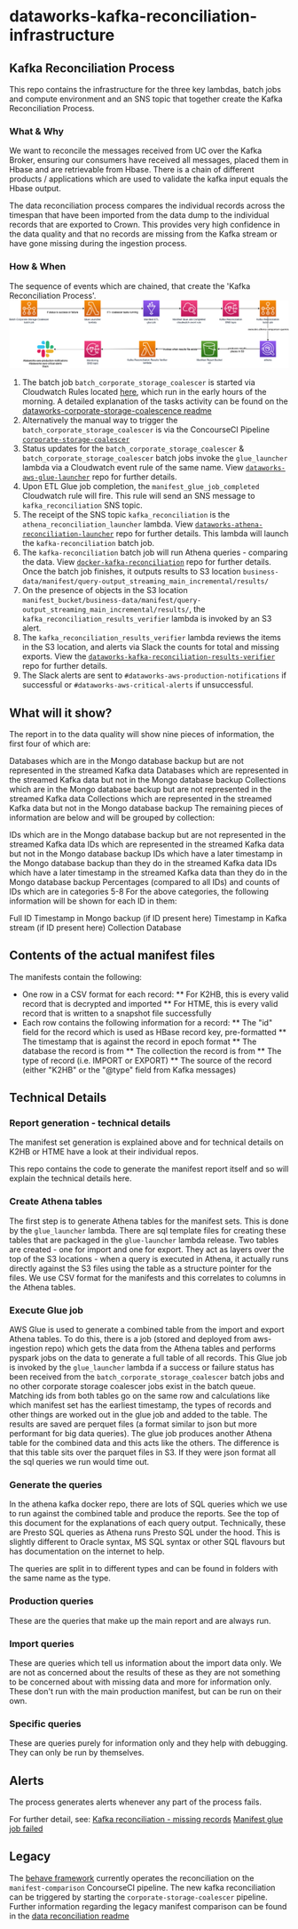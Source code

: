 # dataworks-kafka-reconciliation-infrastructure

## Kafka Reconciliation Process
This repo contains the infrastructure for the three key lambdas, batch jobs and compute environment and an SNS topic that together create the Kafka Reconciliation Process.

### What & Why
We want to reconcile the messages received from UC over the Kafka Broker, ensuring our consumers have received all messages, placed them in Hbase and are retrievable from Hbase.
There is a chain of different products / applications which are used to validate the kafka input equals the Hbase output.

The data reconciliation process compares the individual records across the timespan that have been imported from the data dump to the individual records that are exported to Crown. This provides very high confidence in the data quality and that no records are missing from the Kafka stream or have gone missing during the ingestion process.

### How & When
The sequence of events which are chained, that create the 'Kafka Reconciliation Process'.
![kafka-reconciliation-process-diagram](kafka_reconciliation.png)

1. The batch job `batch_corporate_storage_coalescer` is started via Cloudwatch Rules located [here](https://github.com/dwp/dataworks-aws-ingest-consumers/blob/master/batch_coalescer_trigger_events.tf), which run in the early hours of the morning. 
   A detailed explanation of the tasks activity can be found on the [dataworks-corporate-storage-coalescence readme](https://github.com/dwp/dataworks-corporate-storage-coalescence)
1. Alternatively the manual way to trigger the `batch_corporate_storage_coalescer` is via the ConcourseCI Pipeline [`corporate-storage-coalescer`](https://ci.dataworks.dwp.gov.uk/teams/utility/pipelines/corporate-storage-coalescer)
1. Status updates for the `batch_corporate_storage_coalescer` & `batch_corporate_storage_coalescer` batch jobs invoke the `glue_launcher` lambda via a Cloudwatch event rule of the same name. View [`dataworks-aws-glue-launcher`](https://github.com/dwp/dataworks-aws-glue-launcher) repo for further details.
1. Upon ETL Glue job completion, the `manifest_glue_job_completed` Cloudwatch rule will fire. This rule will send an SNS message to `kafka_reconciliation` SNS topic.
1. The receipt of the SNS topic `kafka_reconciliation` is the `athena_reconciliation_launcher` lambda. View [`dataworks-athena-reconciliation-launcher`](https://github.com/dwp/dataworks-athena-reconciliation-launcher) repo for further details. This lambda will launch the `kafka-reconciliation` batch job.
1. The `kafka-reconciliation` batch job will run Athena queries - comparing the data. View [`docker-kafka-reconciliation`](https://github.com/dwp/docker-kafka-reconciliation) repo for further details. Once the batch job finishes, it outputs results to S3 location `business-data/manifest/query-output_streaming_main_incremental/results/`
1. On the presence of objects in the S3 location `manifest_bucket/business-data/manifest/query-output_streaming_main_incremental/results/`, the `kafka_reconciliation_results_verifier` lambda is invoked by an S3 alert.
1. The `kafka_reconciliation_results_verifier` lambda reviews the items in the S3 location, and alerts via Slack the counts for total and missing exports. View the [`dataworks-kafka-reconciliation-results-verifier`](https://github.com/dwp/dataworks-kafka-reconciliation-results-verifier) repo for further details.
1. The Slack alerts are sent to `#dataworks-aws-production-notifications` if successful or `#dataworks-aws-critical-alerts` if unsuccessful.

## What will it show?
The report in to the data quality will show nine pieces of information, the first four of which are:

Databases which are in the Mongo database backup but are not represented in the streamed Kafka data
Databases which are represented in the streamed Kafka data but not in the Mongo database backup
Collections which are in the Mongo database backup but are not represented in the streamed Kafka data
Collections which are represented in the streamed Kafka data but not in the Mongo database backup
The remaining pieces of information are below and will be grouped by collection:

IDs which are in the Mongo database backup but are not represented in the streamed Kafka data
IDs which are represented in the streamed Kafka data but not in the Mongo database backup
IDs which have a later timestamp in the Mongo database backup than they do in the streamed Kafka data
IDs which have a later timestamp in the streamed Kafka data than they do in the Mongo database backup
Percentages (compared to all IDs) and counts of IDs which are in categories 5-8
For the above categories, the following information will be shown for each ID in them:

Full ID
Timestamp in Mongo backup (if ID present here)
Timestamp in Kafka stream (if ID present here)
Collection
Database

## Contents of the actual manifest files

The manifests contain the following:

* One row in a CSV format for each record:
** For K2HB, this is every valid record that is decrypted and imported
** For HTME, this is every valid record that is written to a snapshot file successfully
* Each row contains the following information for a record:
** The "id" field for the record which is used as HBase record key, pre-formatted
** The timestamp that is against the record in epoch format
** The database the record is from
** The collection the record is from
** The type of record (i.e. IMPORT or EXPORT)
** The source of the record (either "K2HB" or the "@type" field from Kafka messages)

## Technical Details
### Report generation - technical details
The manifest set generation is explained above and for technical details on K2HB or HTME have a look at their individual repos.

This repo contains the code to generate the manifest report itself and so will explain the technical details here.

### Create Athena tables
The first step is to generate Athena tables for the manifest sets. This is done by the `glue_launcher` lambda. There are sql template files for creating these tables that are packaged in the `glue-launcher` lambda release.
Two tables are created - one for import and one for export. They act as layers over the top of the S3 locations - when a query is executed in Athena, it actually runs directly against the S3 files using the table as a structure pointer for the files. 
We use CSV format for the manifests and this correlates to columns in the Athena tables.

### Execute Glue job
AWS Glue is used to generate a combined table from the import and export Athena tables. To do this, there is a job (stored and deployed from aws-ingestion repo) which gets the data from the Athena tables and performs pyspark jobs on the data to generate a full table of all records.
This Glue job is invoked by the `glue_launcher` lambda if a success or failure status has been received from the `batch_corporate_storage_coalescer` batch jobs and no other corporate storage coalescer jobs exist in the batch queue.
Matching ids from both tables go on the same row and calculations like which manifest set has the earliest timestamp, the types of records and other things are worked out in the glue job and added to the table. 
The results are saved are perquet files (a format similar to json but more performant for big data queries). The glue job produces another Athena table for the combined data and this acts like the others. 
The difference is that this table sits over the parquet files in S3. If they were json format all the sql queries we run would time out.

### Generate the queries
In the athena kafka docker repo, there are lots of SQL queries which we use to run against the combined table and produce the reports. See the top of this document for the explanations of each query output. Technically, these are Presto SQL queries as Athena runs Presto SQL under the hood. This is slightly different to Oracle syntax, MS SQL syntax or other SQL flavours but has documentation on the internet to help.

The queries are split in to different types and can be found in folders with the same name as the type.

### Production queries
These are the queries that make up the main report and are always run.

### Import queries
These are queries which tell us information about the import data only. We are not as concerned about the results of these as they are not something to be concerned about with missing data and more for information only. These don't run with the main production manifest, but can be run on their own.

### Specific queries
These are queries purely for information only and they help with debugging. They can only be run by themselves.

## Alerts
The process generates alerts whenever any part of the process fails.

For further detail, see:
[Kafka reconciliation - missing records](https://git.ucd.gpn.gov.uk/dip/aws-common-infrastructure/wiki/DataWorks-AWS-Corporate-Storage#kafka-reconciliation---missing-records)
[Manifest glue job failed](https://git.ucd.gpn.gov.uk/dip/aws-common-infrastructure/wiki/DataWorks-AWS-Corporate-Storage#manifest-glue-job-failed)

## Legacy
The [behave framework](https://github.com/dwp/dataworks-behavioural-framework) currently operates the reconciliation on the `manifest-comparison` ConcourseCI pipeline. The new kafka reconciliation can be triggered by starting the `corporate-storage-coalescer` pipeline.
Further information regarding the legacy manifest comparison can be found in the [data reconciliation readme](https://github.com/dwp/dataworks-behavioural-framework/blob/master/docs/data-reconciliation.md)
